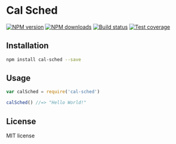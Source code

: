 # Cal Sched

[![NPM version][npm-image]][npm-url]
[![NPM downloads][downloads-image]][downloads-url]
[![Build status][travis-image]][travis-url]
[![Test coverage][coveralls-image]][coveralls-url]

> 

## Installation

```sh
npm install cal-sched --save
```

## Usage

```js
var calSched = require('cal-sched')

calSched() //=> "Hello World!"
```

## License

MIT license

[npm-image]: https://img.shields.io/npm/v/cal-sched.svg?style=flat
[npm-url]: https://npmjs.org/package/cal-sched
[downloads-image]: https://img.shields.io/npm/dm/cal-sched.svg?style=flat
[downloads-url]: https://npmjs.org/package/cal-sched
[travis-image]: https://img.shields.io/travis/mmorrey/cal-sched.svg?style=flat
[travis-url]: https://travis-ci.org/mmorrey/cal-sched
[coveralls-image]: https://img.shields.io/coveralls/mmorrey/cal-sched.svg?style=flat
[coveralls-url]: https://coveralls.io/r/mmorrey/cal-sched?branch=master
